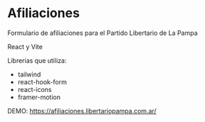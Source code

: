 # Afiliaciones
Formulario de afiliaciones para el Partido Libertario de La Pampa

React y Vite

Librerias que utiliza:
- tailwind
- react-hook-form
- react-icons
- framer-motion

DEMO: https://afiliaciones.libertariopampa.com.ar/
